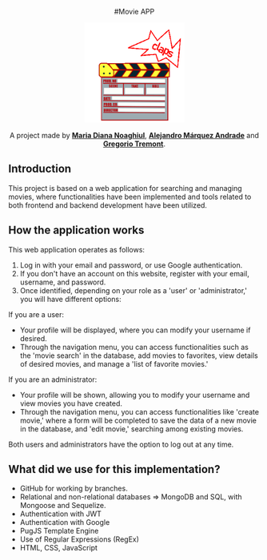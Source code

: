 <div align="center">

#Movie APP

<img src="./src/public/assets/gifClaqueta.gif" width=200><br>

A project made by [**Maria Diana Noaghiul**](https://github.com/DianaNoSpace4Bugs), [**Alejandro Márquez Andrade**](https://github.com/alejandroFMA) and [**Gregorio Tremont**](https://github.com/GREGORIOtsr).
</div>

## Introduction

This project is based on a web application for searching and managing movies, where functionalities have been implemented and tools related to both frontend and backend development have been utilized.

## How the application works

This web application operates as follows:

1. Log in with your email and password, or use Google authentication.
1. If you don't have an account on this website, register with your email, username, and password.
1. Once identified, depending on your role as a 'user' or 'administrator,' you will have different options:

If you are a user:

- Your profile will be displayed, where you can modify your username if desired.
- Through the navigation menu, you can access functionalities such as the 'movie search' in the database, add movies to favorites, view details of desired movies, and manage a 'list of favorite movies.'

If you are an administrator:

- Your profile will be shown, allowing you to modify your username and view movies you have created.
- Through the navigation menu, you can access functionalities like 'create movie,' where a form will be completed to save the data of a new movie in the database, and 'edit movie,' searching among existing movies.

Both users and administrators have the option to log out at any time.

## What did we use for this implementation?

- GitHub for working by branches.
- Relational and non-relational databases => MongoDB and SQL, with Mongoose and Sequelize.
- Authentication with JWT
- Authentication with Google
- PugJS Template Engine
- Use of Regular Expressions (RegEx)
- HTML, CSS, JavaScript
